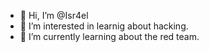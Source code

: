 - 👋 Hi, I’m @Isr4el
- 👀 I’m interested in learnig about hacking.
- 🌱 I’m currently learning about the red team.

<!---
Pachecopark/Pachecopark is a ✨ special ✨ repository because its `README.md` (this file) appears on your GitHub profile.
You can click the Preview link to take a look at your changes.
--->
